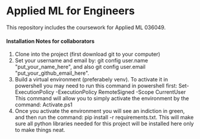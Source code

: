 # Applied ML for Engineers
This repository includes the coursework for Applied ML 036049.

#### Installation Notes for collaborators
1. Clone into the project (first download git to your computer) 
2. Set your username and email by: git config user.name "put_your_name_here", and also git config user.email "put_your_github_email_here". 
3. Build a virtual environment (preferabely venv). To activate it in powershell you may need to run this command in powershell first: Set-ExecutionPolicy -ExecutionPolicy RemoteSigned -Scope CurrentUser 
This command will allow you to simply activate the environment by the command: Activate.ps1
4. Once you activate the environment you will see an indiction in green, and then run the command: pip install -r requirements.txt. 
This will make sure all python libraries needed for this project will be installed here only to make things neat.

